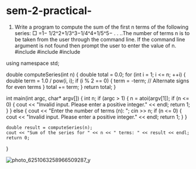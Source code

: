 # sem-2-practical-
1) Write a program to compute the sum of the first n terms of the following series:
□ =1− 1/2^2+1/3^3−1/4^4+1/5^5− . . ..The number of terms n is to be taken from the user through the command line. If the command line argument is not found then prompt the user to enter the value of n.
#include <iostream>
#include <cmath>
#include <cstdlib>

using namespace std;

double computeSeries(int n) {
    double total = 0.0;
    for (int i = 1; i <= n; ++i) {
        double term = 1.0 / pow(i, i);
        if (i % 2 == 0) {
            term = -term; // Alternate signs for even terms
        }
        total += term;
    }
    return total;
}

int main(int argc, char* argv[]) {
    int n;
    if (argc > 1) {
        n = atoi(argv[1]);
        if (n <= 0) {
            cout << "Invalid input. Please enter a positive integer." << endl;
            return 1;
        }
    } else {
        cout << "Enter the number of terms (n): ";
        cin >> n;
        if (n <= 0) {
            cout << "Invalid input. Please enter a positive integer." << endl;
            return 1;
        }
    }
    
    double result = computeSeries(n);
    cout << "Sum of the series for " << n << " terms: " << result << endl;
    return 0;
}


 ![photo_6251063258966509287_y](https://github.com/user-attachments/assets/d9c12811-1837-4fc6-8400-6e303b1aa200)







